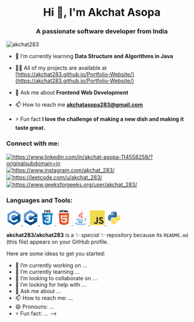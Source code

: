 <h1 align="center">Hi 👋, I'm Akchat Asopa</h1>
<h3 align="center">A passionate software developer from India</h3>

<p align="left"> <img src="https://komarev.com/ghpvc/?username=akchat283&label=Profile%20views&color=0e75b6&style=flat" alt="akchat283" /> </p>

- 🌱 I’m currently learning **Data Structure and Algorithms in Java**

- 👨‍💻 All of my projects are available at [https://akchat283.github.io/Portfolio-Website/](https://akchat283.github.io/Portfolio-Website/)

- 💬 Ask me about **Frontend Web Development**

- 📫 How to reach me **akchatasopa283@gmail.com**

- ⚡ Fun fact **I love the challenge of making a new dish and making it taste great.**

<h3 align="left">Connect with me:</h3>
<p align="left">
<a href="https://linkedin.com/in/https://www.linkedin.com/in/akchat-asopa-114558258/?originalsubdomain=in" target="blank"><img align="center" src="https://raw.githubusercontent.com/rahuldkjain/github-profile-readme-generator/master/src/images/icons/Social/linked-in-alt.svg" alt="https://www.linkedin.com/in/akchat-asopa-114558258/?originalsubdomain=in" height="30" width="40" /></a>
<a href="https://instagram.com/https://www.instagram.com/akchat_283/" target="blank"><img align="center" src="https://raw.githubusercontent.com/rahuldkjain/github-profile-readme-generator/master/src/images/icons/Social/instagram.svg" alt="https://www.instagram.com/akchat_283/" height="30" width="40" /></a>
<a href="https://www.leetcode.com/https://leetcode.com/u/akchat_283/" target="blank"><img align="center" src="https://raw.githubusercontent.com/rahuldkjain/github-profile-readme-generator/master/src/images/icons/Social/leet-code.svg" alt="https://leetcode.com/u/akchat_283/" height="30" width="40" /></a>
<a href="https://auth.geeksforgeeks.org/user/https://www.geeksforgeeks.org/user/akchat_283/" target="blank"><img align="center" src="https://raw.githubusercontent.com/rahuldkjain/github-profile-readme-generator/master/src/images/icons/Social/geeks-for-geeks.svg" alt="https://www.geeksforgeeks.org/user/akchat_283/" height="30" width="40" /></a>
</p>

<h3 align="left">Languages and Tools:</h3>
<p align="left"> <a href="https://www.cprogramming.com/" target="_blank" rel="noreferrer"> <img src="https://raw.githubusercontent.com/devicons/devicon/master/icons/c/c-original.svg" alt="c" width="40" height="40"/> </a> <a href="https://www.w3schools.com/cpp/" target="_blank" rel="noreferrer"> <img src="https://raw.githubusercontent.com/devicons/devicon/master/icons/cplusplus/cplusplus-original.svg" alt="cplusplus" width="40" height="40"/> </a> <a href="https://www.w3schools.com/css/" target="_blank" rel="noreferrer"> <img src="https://raw.githubusercontent.com/devicons/devicon/master/icons/css3/css3-original-wordmark.svg" alt="css3" width="40" height="40"/> </a> <a href="https://www.w3.org/html/" target="_blank" rel="noreferrer"> <img src="https://raw.githubusercontent.com/devicons/devicon/master/icons/html5/html5-original-wordmark.svg" alt="html5" width="40" height="40"/> </a> <a href="https://www.java.com" target="_blank" rel="noreferrer"> <img src="https://raw.githubusercontent.com/devicons/devicon/master/icons/java/java-original.svg" alt="java" width="40" height="40"/> </a> <a href="https://developer.mozilla.org/en-US/docs/Web/JavaScript" target="_blank" rel="noreferrer"> <img src="https://raw.githubusercontent.com/devicons/devicon/master/icons/javascript/javascript-original.svg" alt="javascript" width="40" height="40"/> </a> <a href="https://www.python.org" target="_blank" rel="noreferrer"> <img src="https://raw.githubusercontent.com/devicons/devicon/master/icons/python/python-original.svg" alt="python" width="40" height="40"/> </a> </p>

**akchat283/akchat283** is a ✨ _special_ ✨ repository because its `README.md` (this file) appears on your GitHub profile.

Here are some ideas to get you started:

- 🔭 I’m currently working on ...
- 🌱 I’m currently learning ...
- 👯 I’m looking to collaborate on ...
- 🤔 I’m looking for help with ...
- 💬 Ask me about ...
- 📫 How to reach me: ...
- 😄 Pronouns: ...
- ⚡ Fun fact: ...
-->
